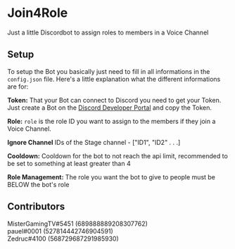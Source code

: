 # Join4Role

Just a little Discordbot to assign roles to members in a Voice Channel

## Setup

To setup the Bot you basically just need to fill in all informations in the `config.json` file. Here's a little explanation what the different informations are for:

**Token:**
    That your Bot can connect to Discord you need to get your Token. Just create a Bot on the [Discord Developer Portal](https://discordapp.com/developers/applications/me) and copy the Token.

**Role:**
    `role` is the role ID you want to assign to the members if they join a Voice Channel.

**Ignore Channel**
    IDs of the Stage channel - ["ID1", "ID2" . . .]

**Cooldown:**
    Cooldown for the bot to not reach the api limit, recommended to be set to something at least greater than 4

**Role Management:**
    The role you want the bot to give to people must be BELOW the bot's role

## Contributors

MisterGamingTV#5451 (689888889208307762)  
pauel#0001 (527814442746904591)  
Zedruc#4100 (568729687291985930)
